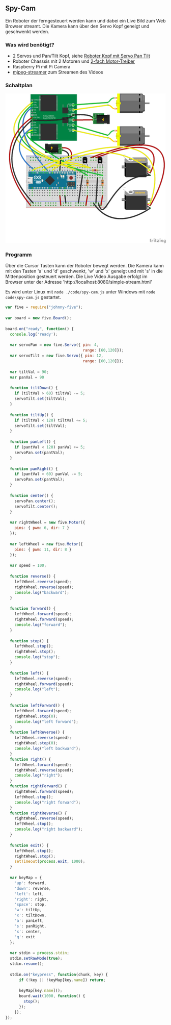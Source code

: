 ## Spy-Cam

Ein Roboter der ferngesteuert werden kann und dabei ein Live Bild zum Web Browser streamt. Die Kamera kann über den Servo Kopf geneigt und geschwenkt werden.

### Was wird benötigt?

* 2 Servos und Pan/Tilt Kopf, siehe [Roboter Kopf mit Servo Pan Tilt](./servo-pan-tilt)
* Roboter Chasssis mit 2 Motoren und [2-fach Motor-Treiber](./dual-motor)
* Raspberry Pi mit Pi Camera
* [mjpeg-streamer](https://github.com/jacksonliam/mjpg-streamer) zum Streamen des Videos

### Schaltplan

![Verdrahtung](../../images/circ/spy-cam_Steckplatine.png)

### Programm

Über die Cursor Tasten kann der Roboter bewegt werden. Die Kamera kann mit den Tasten 'a' und 'd' geschwenkt, 'w' und 'x' geneigt und mit 's' in die Mittenposition gesteuert werden. Die Live Video Ausgabe erfolgt im Browser unter der Adresse 'http://localhost:8080/simple-stream.html'

Es wird unter Linux mit `node ./code/spy-cam.js` unter Windows mit `node code\spy-cam.js` gestartet.

```javascript
var five = require("johnny-five");

var board = new five.Board();

board.on("ready", function() {
  console.log('ready');

  var servoPan = new five.Servo({ pin: 4,
                                  range: [60,120]});
  var servoTilt = new five.Servo({ pin: 12,
                                  range: [60,120]});

  var tiltVal = 90;
  var panVal = 90

  function tiltDown() {
    if (tiltVal > 60) tiltVal -= 5;
    servoTilt.set(tiltVal);
  }

  function tiltUp() {
    if (tiltVal < 120) tiltVal += 5;
    servoTilt.set(tiltVal);
  }

  function panLeft() {
    if (pantVal < 120) panVal += 5;
    servoPan.set(pantVal);
  }

  function panRight() {
    if (pantVal > 60) panVal -= 5;
    servoPan.set(pantVal);
  }

  function center() {
    servoPan.center();
    servoTilt.center();
  }

  var rightWheel = new five.Motor({
    pins: { pwm: 6, dir: 7 }
  });

  var leftWheel = new five.Motor({
    pins: { pwm: 11, dir: 8 }
  });

  var speed = 100;

  function reverse() {
    leftWheel.reverse(speed);
    rightWheel.reverse(speed);
    console.log("backward");
  }

  function forward() {
    leftWheel.forward(speed);
    rightWheel.forward(speed);
    console.log("forward");
  }

  function stop() {
    leftWheel.stop();
    rightWheel.stop();
    console.log("stop");
  }

  function left() {
    leftWheel.reverse(speed);
    rightWheel.forward(speed);
    console.log("left");
  }

  function leftForward() {
    leftWheel.forward(speed);
    rightWheel.stop(0);
    console.log("left forward");
  }
  function leftReverse() {
    leftWheel.reverse(speed);
    rightWheel.stop(0);
    console.log("left backward");
  }
  function right() {
    leftWheel.forward(speed);
    rightWheel.reverse(speed);
    console.log("right");
  }
  function rightForward() {
    rightWheel.forward(speed);
    leftWheel.stop();
    console.log("right forward");
  }
  function rightReverse() {
    rightWheel.reverse(speed);
    leftWheel.stop();
    console.log("right backward");
  }

  function exit() {
    leftWheel.stop();
    rightWheel.stop();
    setTimeout(process.exit, 1000);
  }

  var keyMap = {
    'up': forward,
    'down': reverse,
    'left': left,
    'right': right,
    'space': stop,
    'w': tiltUp,
    'x': tiltDown,
    'a': panLeft,
    's': panRight,
    'x': center,
    'q': exit
  };

  var stdin = process.stdin;
  stdin.setRawMode(true);
  stdin.resume();

  stdin.on("keypress", function(chunk, key) {
      if (!key || !keyMap[key.name]) return;      

      keyMap[key.name]();
      board.wait(1000, function() {
        stop();
      });
    });
});
```
